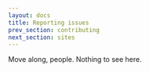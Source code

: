 ```yaml
---
layout: docs
title: Reporting issues
prev_section: contributing
next_section: sites
---
```


Move along, people. Nothing to see here.
